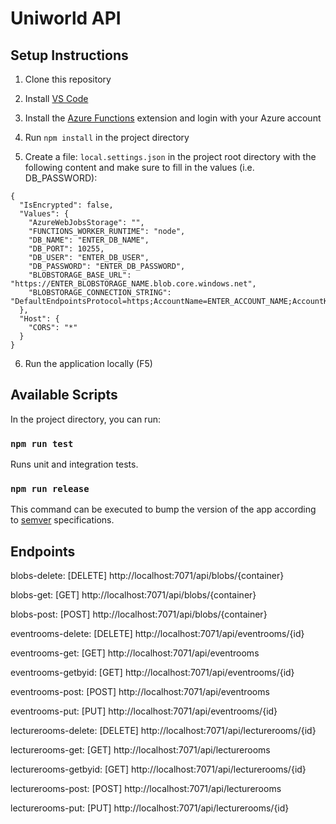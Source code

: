 # Uniworld API

## Setup Instructions

1. Clone this repository

2. Install [VS Code](https://code.visualstudio.com/)

3. Install the [Azure Functions](https://marketplace.visualstudio.com/items?itemName=ms-azuretools.vscode-azurefunctions) extension and login with your Azure account

4. Run `npm install` in the project directory

5. Create a file: `local.settings.json` in the project root directory with the following content and make sure to fill in the values (i.e. DB_PASSWORD):

```
{
  "IsEncrypted": false,
  "Values": {
    "AzureWebJobsStorage": "",
    "FUNCTIONS_WORKER_RUNTIME": "node",
    "DB_NAME": "ENTER_DB_NAME",
    "DB_PORT": 10255,
    "DB_USER": "ENTER_DB_USER",
    "DB_PASSWORD": "ENTER_DB_PASSWORD",
    "BLOBSTORAGE_BASE_URL": "https://ENTER_BLOBSTORAGE_NAME.blob.core.windows.net",
    "BLOBSTORAGE_CONNECTION_STRING": "DefaultEndpointsProtocol=https;AccountName=ENTER_ACCOUNT_NAME;AccountKey=ENTER_BLOBSTORAGE_ACCOUNT_KEY_HERE;EndpointSuffix=core.windows.net"
  },
  "Host": {
    "CORS": "*"
  }
}
```

6. Run the application locally (F5)

## Available Scripts

In the project directory, you can run:

### `npm run test`

Runs unit and integration tests.

### `npm run release`

This command can be executed to bump the version of the app according to [semver](https://semver.org/) specifications.

## Endpoints

blobs-delete: [DELETE] http://localhost:7071/api/blobs/{container}

blobs-get: [GET] http://localhost:7071/api/blobs/{container}

blobs-post: [POST] http://localhost:7071/api/blobs/{container}

eventrooms-delete: [DELETE] http://localhost:7071/api/eventrooms/{id}

eventrooms-get: [GET] http://localhost:7071/api/eventrooms

eventrooms-getbyid: [GET] http://localhost:7071/api/eventrooms/{id}

eventrooms-post: [POST] http://localhost:7071/api/eventrooms

eventrooms-put: [PUT] http://localhost:7071/api/eventrooms/{id}

lecturerooms-delete: [DELETE] http://localhost:7071/api/lecturerooms/{id}

lecturerooms-get: [GET] http://localhost:7071/api/lecturerooms

lecturerooms-getbyid: [GET] http://localhost:7071/api/lecturerooms/{id}

lecturerooms-post: [POST] http://localhost:7071/api/lecturerooms

lecturerooms-put: [PUT] http://localhost:7071/api/lecturerooms/{id}

